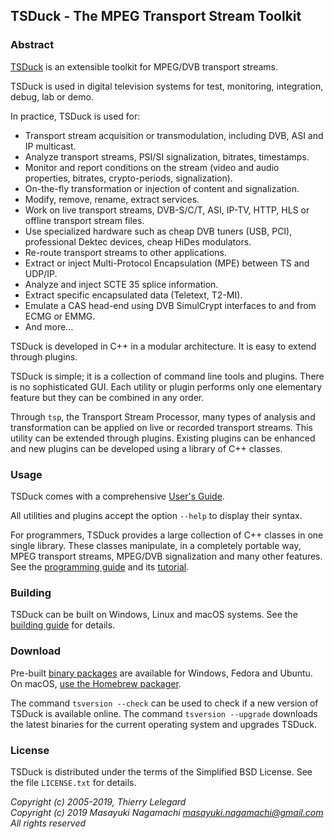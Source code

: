 ## TSDuck - The MPEG Transport Stream Toolkit

### Abstract

[TSDuck](https://tsduck.io/) is an extensible toolkit for MPEG/DVB transport streams.

TSDuck is used in digital television systems for test, monitoring, integration, debug, lab or demo.

In practice, TSDuck is used for:

- Transport stream acquisition or transmodulation, including DVB, ASI and IP multicast.
- Analyze transport streams, PSI/SI signalization, bitrates, timestamps.
- Monitor and report conditions on the stream (video and audio properties, bitrates, crypto-periods, signalization).
- On-the-fly transformation or injection of content and signalization.
- Modify, remove, rename, extract services.
- Work on live transport streams, DVB-S/C/T, ASI, IP-TV, HTTP, HLS or offline transport stream files.
- Use specialized hardware such as cheap DVB tuners (USB, PCI), professional Dektec devices, cheap HiDes modulators.
- Re-route transport streams to other applications.
- Extract or inject Multi-Protocol Encapsulation (MPE) between TS and UDP/IP.
- Analyze and inject SCTE 35 splice information.
- Extract specific encapsulated data (Teletext, T2-MI).
- Emulate a CAS head-end using DVB SimulCrypt interfaces to and from ECMG or EMMG.
- And more...

TSDuck is developed in C++ in a modular architecture. It is easy to extend
through plugins.

TSDuck is simple; it is a collection of command line tools and plugins. There is
no sophisticated GUI. Each utility or plugin performs only one elementary feature
but they can be combined in any order.

Through `tsp`, the Transport Stream Processor, many types of analysis and
transformation can be applied on live or recorded transport streams.
This utility can be extended through plugins. Existing plugins can be
enhanced and new plugins can be developed using a library of C++ classes.

### Usage

TSDuck comes with a comprehensive [User's Guide](https://tsduck.io/download/docs/tsduck.pdf).

All utilities and plugins accept the option `--help` to display their syntax.

For programmers, TSDuck provides a large collection of C++ classes in one single library.
These classes manipulate, in a completely portable way, MPEG transport streams, MPEG/DVB
signalization and many other features. See the [programming guide](https://tsduck.io/doxy/)
and its [tutorial](https://tsduck.io/doxy/libtutorial.html).

### Building

TSDuck can be built on Windows, Linux and macOS systems. See the
[building guide](https://tsduck.io/doxy/building.html) for details.

### Download

Pre-built [binary packages](https://github.com/tsduck/tsduck/releases)
are available for Windows, Fedora and Ubuntu. On macOS,
[use the Homebrew packager](https://github.com/tsduck/homebrew-tsduck/blob/master/README.md).

The command `tsversion --check` can be used to check if a new version of TSDuck is available
online. The command `tsversion --upgrade` downloads the latest binaries for the current
operating system and upgrades TSDuck.

### License

TSDuck is distributed under the terms of the Simplified BSD License.
See the file `LICENSE.txt` for details.

*Copyright (c) 2005-2019, Thierry Lelegard*<br/>
*Copyright (c) 2019 Masayuki Nagamachi <masayuki.nagamachi@gmail.com>*<br/>
*All rights reserved*
